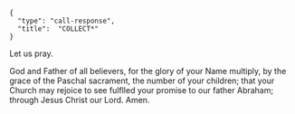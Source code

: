 ```
{
  "type": "call-response",
  "title":  "COLLECT*"
}
```

Let us pray.

God and Father of all believers, for
the glory of your Name multiply, by
the grace of the Paschal sacrament,
the number of your children; that
your Church may rejoice to see
fulflled your promise to our father
Abraham; through Jesus Christ our
Lord. Amen.
